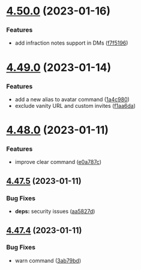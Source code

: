 # [4.50.0](https://github.com/onesoft-sudo/sudobot/compare/v4.49.0...v4.50.0) (2023-01-16)


### Features

* add infraction notes support in DMs ([f7f5196](https://github.com/onesoft-sudo/sudobot/commit/f7f5196ec6937514d3b024542f3ea9441c641109))



# [4.49.0](https://github.com/onesoft-sudo/sudobot/compare/v4.48.0...v4.49.0) (2023-01-14)


### Features

* add a new alias to avatar command ([1a4c980](https://github.com/onesoft-sudo/sudobot/commit/1a4c98048cdd6f75bc7441109d5b06f1219cb60b))
* exclude vanity URL and custom invites ([f1aa6da](https://github.com/onesoft-sudo/sudobot/commit/f1aa6daff6dd550a36a45e5dc435804ec94064ba))



# [4.48.0](https://github.com/onesoft-sudo/sudobot/compare/v4.47.5...v4.48.0) (2023-01-11)


### Features

* improve clear command ([e0a787c](https://github.com/onesoft-sudo/sudobot/commit/e0a787cb9443c8991d760c930074b9834a066501))



## [4.47.5](https://github.com/onesoft-sudo/sudobot/compare/v4.47.4...v4.47.5) (2023-01-11)


### Bug Fixes

* **deps:** security issues ([aa5827d](https://github.com/onesoft-sudo/sudobot/commit/aa5827dc748f8b46c979e51195485d5b6a70e78f))



## [4.47.4](https://github.com/onesoft-sudo/sudobot/compare/v4.47.3...v4.47.4) (2023-01-11)


### Bug Fixes

* warn command ([3ab79bd](https://github.com/onesoft-sudo/sudobot/commit/3ab79bd52d1f81ec6a8ea3ea30bd3734c1af1554))




